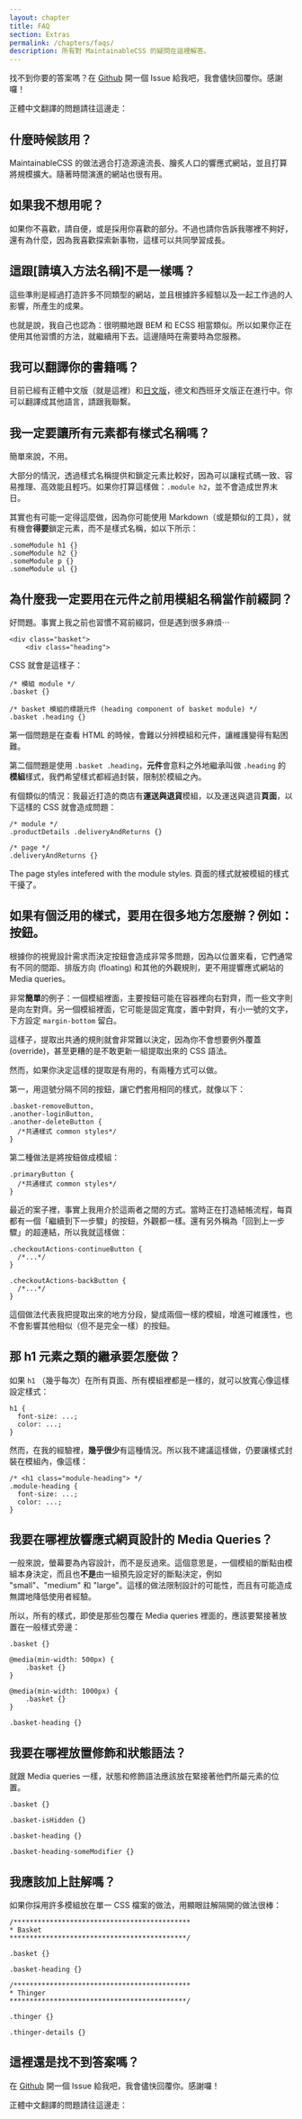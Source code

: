 ```yaml
---
layout: chapter
title: FAQ
section: Extras
permalink: /chapters/faqs/
description: 所有對 MaintainableCSS 的疑問在這裡解答。
---
```


找不到你要的答案嗎？在 [Github](https://github.com/adamsilver/maintainablecss.com/issues/new) 開一個 Issue 給我吧，我會儘快回覆你。感謝囉！

正體中文翻譯的問題請往這邊走：

## 什麼時候該用？

MaintainableCSS 的做法適合打造源遠流長、膾炙人口的響應式網站，並且打算將規模擴大。隨著時間演進的網站也很有用。

## 如果我不想用呢？

如果你不喜歡，請自便，或是採用你喜歡的部分。不過也請你告訴我哪裡不夠好，還有為什麼，因為我喜歡探索新事物，這樣可以共同學習成長。

## 這跟[請填入方法名稱]不是一樣嗎？

這些準則是經過打造許多不同類型的網站，並且根據許多經驗以及一起工作過的人影響，所產生的成果。

也就是說，我自己也認為：很明顯地跟 BEM 和 ECSS 相當類似。所以如果你正在使用其他習慣的方法，就繼續用下去。這邊隨時在需要時為您服務。

## 我可以翻譯你的書籍嗎？

目前已經有正體中文版（就是這裡）和[日文版](http://coliss.com/articles/build-websites/operation/css/maintainable-css-by-adam.html)，德文和西班牙文版正在進行中。你可以翻譯成其他語言，請跟我聯繫。

## 我一定要讓所有元素都有樣式名稱嗎？

簡單來說，不用。

大部分的情況，透過樣式名稱提供和鎖定元素比較好，因為可以讓程式碼一致、容易推理、高效能且輕巧。如果你打算這樣做：`.module h2`，並不會造成世界末日。

其實也有可能一定得這麼做，因為你可能使用 Markdown（或是類似的工具），就有機會**得要**鎖定元素，而不是樣式名稱，如以下所示：

	.someModule h1 {}
	.someModule h2 {}
	.someModule p {}
	.someModule ul {}

## 為什麼我一定要用在元件之前用模組名稱當作前綴詞？

好問題。事實上我之前也習慣不寫前綴詞，但是遇到很多麻煩⋯

	<div class="basket">
	    <div class="heading">

CSS 就會是這樣子：

	/* 模組 module */
	.basket {}

	/* basket 模組的標題元件 (heading component of basket module) */
	.basket .heading {}

第一個問題是在查看 HTML 的時候，會難以分辨模組和元件，讓維護變得有點困難。

第二個問題是使用 `.basket .heading`，**元件**會意料之外地繼承叫做 `.heading` 的**模組**樣式，我們希望樣式都經過封裝，限制於模組之內。

有個類似的情況：我最近打造的商店有**運送與退貨**模組，以及運送與退貨**頁面**，以下這樣的 CSS 就會造成問題：

	/* module */
	.productDetails .deliveryAndReturns {}

	/* page */
	.deliveryAndReturns {}

The page styles intefered with the module styles.
頁面的樣式就被模組的樣式干擾了。

## 如果有個泛用的樣式，要用在很多地方怎麼辦？例如：按鈕。

根據你的視覺設計需求而決定按鈕會造成非常多問題，因為以位置來看，它們通常有不同的間距、排版方向 (floating) 和其他的外觀規則，更不用提響應式網站的 Media queries。

非常**簡單**的例子：一個模組裡面，主要按鈕可能在容器裡向右對齊，而一些文字則是向左對齊。另一個模組裡面，它可能是固定寬度，置中對齊，有小一號的文字，下方設定 `margin-bottom` 留白。

這樣子，提取出共通的規則就會非常難以決定，因為你不會想要例外覆蓋 (override)，甚至更糟的是不敢更新一組提取出來的 CSS 語法。

然而，如果你決定這樣的提取是有用的，有兩種方式可以做。

第一，用逗號分隔不同的按鈕，讓它們套用相同的樣式，就像以下：

	.basket-removeButton,
	.another-loginButton,
	.another-deleteButton {
      /*共通樣式 common styles*/
	}

第二種做法是將按鈕做成模組：

	.primaryButton {
	  /*共通樣式 common styles*/
	}

最近的案子裡，事實上我用介於這兩者之間的方式。當時正在打造結帳流程，每頁都有一個「繼續到下一步驟」的按鈕，外觀都一樣。還有另外稱為「回到上一步驟」的超連結，所以我就這樣做：

	.checkoutActions-continueButton {
	  /*...*/
	}

	.checkoutActions-backButton {
	  /*...*/
	}

這個做法代表我把提取出來的地方分段，變成兩個一樣的模組，增進可維護性，也不會影響其他相似（但不是完全一樣）的按鈕。

## 那 h1 元素之類的繼承要怎麼做？

如果 `h1` （幾乎每次）在所有頁面、所有模組裡都是一樣的，就可以放寬心像這樣設定樣式：

	h1 {
      font-size: ...;
	  color: ...;
	}

然而，在我的經驗裡，**幾乎很少**有這種情況。所以我不建議這樣做，仍要讓樣式封裝在模組內，像這樣：

	/* <h1 class="module-heading"> */
	.module-heading {
	  font-size: ...;
	  color: ...;
	}

## 我要在哪裡放響應式網頁設計的 Media Queries？

一般來說，螢幕要為內容設計，而不是反過來。這個意思是，一個模組的斷點由模組本身決定，而且也**不是**由一組預先設定好的斷點決定，例如 "small"、"medium" 和 "large"。這樣的做法限制設計的可能性，而且有可能造成無謂地降低使用者經驗。

所以，所有的樣式，即使是那些包覆在 Media queries 裡面的，應該要緊接著放置在一般樣式旁邊：

	.basket {}

	@media(min-width: 500px) {
        .basket {}
	}

	@media(min-width: 1000px) {
	    .basket {}
	}

	.basket-heading {}

## 我要在哪裡放置修飾和狀態語法？

就跟 Media queries 一樣，狀態和修飾語法應該放在緊接著他們所屬元素的位置。

	.basket {}

	.basket-isHidden {}

	.basket-heading {}

	.basket-heading-someModifier {}

## 我應該加上註解嗎？

如果你採用許多模組放在單一 CSS 檔案的做法，用顯眼註解隔開的做法很棒：

	/********************************************
	* Basket
	********************************************/

	.basket {}

	.basket-heading {}

	/********************************************
	* Thinger
	********************************************/

	.thinger {}

	.thinger-details {}

## 這裡還是找不到答案嗎？

在 [Github](https://github.com/adamsilver/maintainablecss.com/issues/new) 開一個 Issue 給我吧，我會儘快回覆你。感謝囉！

正體中文翻譯的問題請往這邊走：